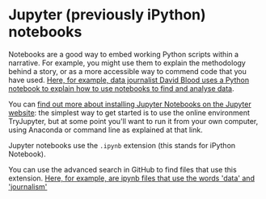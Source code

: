 # Jupyter (previously iPython) notebooks

Notebooks are a good way to embed working Python scripts within a narrative. For example, you might use them to explain the methodology behind a story, or as a more accessible way to commend code that you have used. [Here, for example, data journalist David Blood uses a Python notebook to explain how to use notebooks to find and analyse data](https://github.com/davidbjourno/finding-stories-in-data/blob/master/finding-stories-in-data.ipynb).

You can [find out more about installing Jupyter Notebooks on the Jupyter website](https://jupyter.org/install.html): the simplest way to get started is to use the online environment TryJupyter, but at some point you'll want to run it from your own computer, using Anaconda or command line as explained at that link. 

Jupyter notebooks use the `.ipynb` extension (this stands for iPython Notebook). 

You can use the advanced search in GitHub to find files that use this extension. [Here, for example, are ipynb files that use the words 'data' and 'journalism'](https://github.com/search?utf8=%E2%9C%93&q=data+journalism+extension%3Aipynb&type=Code&ref=advsearch&l=&l=)
